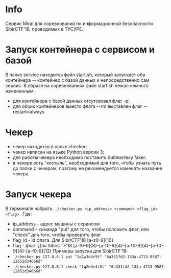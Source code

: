 # Info
Сервис Mirai для соревнований по информационной безопасности SibirCTF'18, проводимых в ТУСУРЕ.
# Запуск контейнера с сервисом и базой
В папке service находится файл start.sh, который запускает оба контейнера -- контейнер с базой данных и непосредственно сам сервис. В образе на соревнованиях файл start.sh лежал немного измененным:
- для контейнера с базой данных отсутсвовал флаг -p;
- для обоих контейнеров вместо флага --rm выставлен флаг --restart=always
# Чекер
- чекер находится в папке checker;
- чекер написан на языке Python версии 3;
- для работы чекера необходимо поставить библиотеку faker.
- в чекере есть "костыль", необходимый для того, чтобы узнать путь до папки с чекером, поэтому не рекомендуется изменять название чекера.
# Запуск чекера
В терминале набрать: ```./checker.py <ip_address> <command> <flag_id> <flag> ```
Где:
- ip_address - адрес машины с сервисом
- command - команда "put" для того, чтобы положить флаг, или "check" для того, чтобы проверить флаг
- flag_id - id флага. Для SibirCTF'18 [a-z0-9]{10}
- flag - флаг. Для SibirCTF'18 [a-f0-9]{8}-[a-f0-9]{4}-[a-f0-9]{4}-[a-f0-9]{4}-[a-f0-9]{12}
Примеры запуска для SibirCTF'18:
- ```./checker.py 127.0.0.1 put "1q2w3e4r5t" "6a331fd2-133a-4713-9587-12652d34666d"```
- ```./checker.py 127.0.0.1 check "1q2w3e4r5t" "6a331fd2-133a-4713-9587-12652d34666d"```



